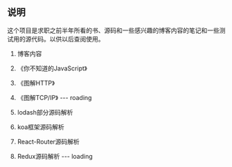 ## 说明

这个项目是求职之前半年所看的书、源码和一些感兴趣的博客内容的笔记和一些测试用的源代码。以供以后查阅使用。

1. 博客内容

2. 《你不知道的JavaScript》

3. 《图解HTTP》

4. 《图解TCP/IP》 --- roading

5. lodash部分源码解析

6. koa框架源码解析

7. React-Router源码解析

8. Redux源码解析  --- loading